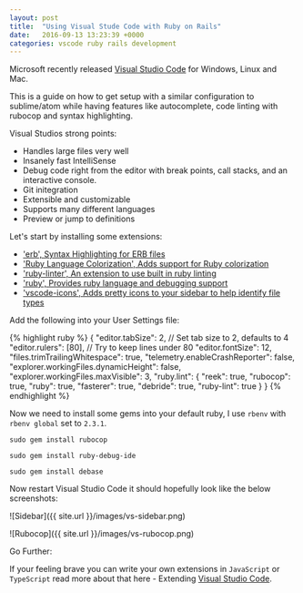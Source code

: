```yaml
---
layout: post
title:  "Using Visual Stude Code with Ruby on Rails"
date:   2016-09-13 13:23:39 +0000
categories: vscode ruby rails development
---
```


Microsoft recently released [Visual Studio Code](http://code.visualstudio.com/) for Windows, Linux and Mac.

This is a guide on how to get setup with a similar configuration to sublime/atom while having features like autocomplete, code linting with rubocop and syntax highlighting.

Visual Studios strong points:

* Handles large files very well
* Insanely fast IntelliSense
* Debug code right from the editor with break points, call stacks, and an interactive console.
* Git initegration
* Extensible and customizable
* Supports many different languages
* Preview or jump to definitions

Let's start by installing some extensions:

* ['erb', Syntax Highlighting for ERB files](https://marketplace.visualstudio.com/items?itemName=CraigMaslowski.erb)
* ['Ruby Language Colorization', Adds support for Ruby colorization](https://marketplace.visualstudio.com/items?itemName=groksrc.ruby)
* ['ruby-linter', An extension to use built in ruby linting](https://marketplace.visualstudio.com/items?itemName=hoovercj.ruby-linter)
* ['ruby', Provides ruby language and debugging support](https://marketplace.visualstudio.com/items?itemName=rebornix.Ruby)
* ['vscode-icons', Adds pretty icons to your sidebar to help identify file types](https://marketplace.visualstudio.com/items?itemName=robertohuertasm.vscode-icons)

Add the following into your User Settings file:

{% highlight ruby %}
{
    "editor.tabSize": 2, // Set tab size to 2, defaults to 4
    "editor.rulers": [80], // Try to keep lines under 80
    "editor.fontSize": 12,
    "files.trimTrailingWhitespace": true,
    "telemetry.enableCrashReporter": false,
    "explorer.workingFiles.dynamicHeight": false,
    "explorer.workingFiles.maxVisible": 3,
    "ruby.lint": {
        "reek": true,
        "rubocop": true,
        "ruby": true,
        "fasterer": true,
        "debride": true,
        "ruby-lint": true
    }
}
{% endhighlight %}

Now we need to install some gems into your default ruby, I use `rbenv` with `rbenv global` set to `2.3.1`.

`sudo gem install rubocop`

`sudo gem install ruby-debug-ide`

`sudo gem install debase`

Now restart Visual Studio Code it should hopefully look like the below screenshots:

![Sidebar]({{ site.url }}/images/vs-sidebar.png)

![Rubocop]({{ site.url }}/images/vs-rubocop.png)

Go Further:

If your feeling brave you can write your own extensions in `JavaScript` or `TypeScript` read more about that here - Extending [Visual Studio Code](https://code.visualstudio.com/docs/extensions/overview).
